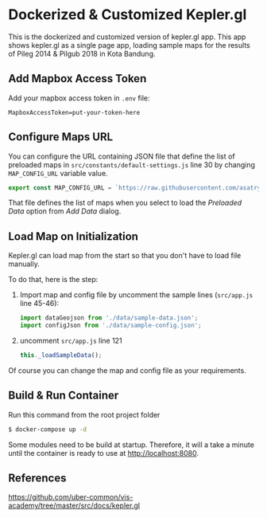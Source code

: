 # Dockerized & Customized Kepler.gl

This is the dockerized and customized version of kepler.gl app. This app shows kepler.gl as a single page app, loading sample maps for the results of Pileg 2014 & Pilgub 2018 in Kota Bandung.

## Add Mapbox Access Token

Add your mapbox access token in `.env` file:

```
MapboxAccessToken=put-your-token-here
```

## Configure Maps URL

You can configure the URL containing JSON file that define the list of preloaded maps in `src/constants/default-settings.js` line 30 by changing `MAP_CONFIG_URL` variable value.

```js
export const MAP_CONFIG_URL = `https://raw.githubusercontent.com/asatrya/kepler.gl-custom-docker/master/src/data/preloaded-data.json?nocache=${(new Date()).getTime()}`;
```

That file defines the list of maps when you select to load the *Preloaded Data* option from *Add Data* dialog.

## Load Map on Initialization

Kepler.gl can load map from the start so that you don't have to load file manually.

To do that, here is the step: 

1. Import map and config file by uncomment the sample lines (`src/app.js` line 45-46):

	```js
	import dataGeojson from './data/sample-data.json';
	import configJson from './data/sample-config.json';
	```

1. uncomment `src/app.js` line 121

	```js
	this._loadSampleData();
	```

Of course you can change the map and config file as your requirements.

## Build & Run Container

Run this command from the root project folder

```bash
$ docker-compose up -d
```

Some modules need to be build at startup. Therefore, it will a take a minute until the container is ready to use
at [http://localhost:8080](http://localhost:8080).

## References

https://github.com/uber-common/vis-academy/tree/master/src/docs/kepler.gl